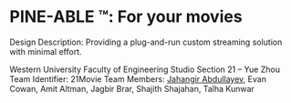 # PINE-ABLE ™: For your movies
Design Description: Providing a plug-and-run custom streaming solution with minimal effort.

Western University Faculty of Engineering
Studio Section 21 – Yue Zhou
Team Identifier: 21Movie
Team Members: [Jahangir Abdullayev](https://janik.codes/), Evan Cowan, Amit Altman, Jagbir Brar, Shajith Shajahan, Talha Kunwar
